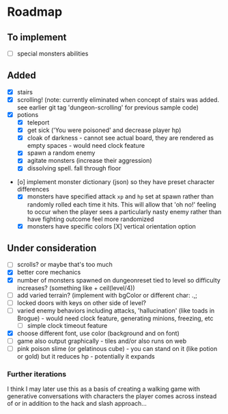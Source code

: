 # Roadmap

## To implement
  - [ ] special monsters abilities

## Added
- [X] stairs
- [X] scrolling!  (note: currently eliminated when concept of stairs was added. see earlier git tag 'dungeon-scrolling' for previous sample code)
- [X] potions 
  - [X] teleport
  - [X] get sick ('You were poisoned' and decrease player hp)
  - [X] cloak of darkness - cannot see actual board, they are rendered as empty spaces - would need clock feature
  - [X] spawn a random enemy
  - [X] agitate monsters (increase their aggression)
  - [X] dissolving spell. fall through floor
- [o] implement monster dictionary (json) so they have preset character differences
  - [X] monsters have specified attack ```xp``` and ```hp``` set at spawn rather than randomly rolled each time it hits. This will allow that 'oh no!' feeling to occur when the player sees a particularly nasty enemy rather than have fighting outcome feel more randomized
  - [X] monsters have specific colors
 [X] vertical orientation option

## Under consideration
- [ ] scrolls? or maybe that's too much
- [X] better core mechanics
- [X] number of monsters spawned on dungeonreset tied to level so difficulty increases? (something like + ceil(level/4))
- [ ] add varied terrain? (implement with bgColor or different char: .,;
- [ ] locked doors with keys on other side of level? 
- [ ] varied enemy behaviors including attacks, 'hallucination' (like toads in Brogue) - would need clock feature, generating minions, freezing, etc
  - [ ] simple clock timeout feature
- [X] choose different font, use color (background and on font)
- [ ] game also output graphically - tiles and/or also runs on web
- [ ] pink poison slime (or gelatinous cube) - you can stand on it (like potion or gold) but it reduces hp - potentially it expands

### Further iterations

I think I may later use this as a basis of creating a walking game with generative conversations with characters the player comes across instead of or in addition to the hack and slash approach...

